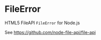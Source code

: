 FileError
=========

HTML5 FileAPI `FileError` for Node.js

See <https://github.com/node-file-api/file-api>
